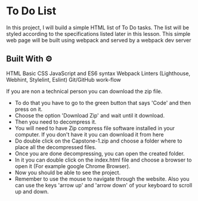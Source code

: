 # To Do List

In this project, I will build a simple HTML list of To Do tasks. The list will be styled according to the specifications listed later in this lesson. This simple web page will be built using webpack and served by a webpack dev server

## Built With ⚙️
HTML
Basic CSS
JavaScript and ES6 syntax
Webpack
Linters (Lighthouse, Webhint, Stylelint, Eslint)
Git/GitHub work-flow



If you are non a technical person you can download the zip file.

- To do that you have to go to the green button that says 'Code' and then press on it.
- Choose the option 'Download Zip' and wait until it download.
- Then you need to decompress it.
- You will need to have Zip compress file software installed in your computer. If you don't have it you can download it from here
- Do double click on the Capstone-1.zip and choose a folder where to place all the decompressed files.
- Once you are done decompressing, you can open the created folder.
- In it you can double click on the index.html file and choose a browser to open it (For example google Chrome Browser).
- Now you should be able to see the project.
- Remember to use the mouse to navigate through the website. Also you can use the keys 'arrow up' and 'arrow down' of your keyboard
  to scroll up and down.



